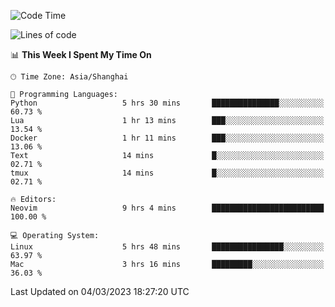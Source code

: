 <!--START_SECTION:waka-->
![Code Time](http://img.shields.io/badge/Code%20Time-1%2C182%20hrs%2034%20mins-blue)

![Lines of code](https://img.shields.io/badge/From%20Hello%20World%20I%27ve%20Written-64.8%20thousand%20lines%20of%20code-blue)

📊 **This Week I Spent My Time On** 

```text
🕑︎ Time Zone: Asia/Shanghai

💬 Programming Languages: 
Python                   5 hrs 30 mins       ███████████████░░░░░░░░░░   60.73 % 
Lua                      1 hr 13 mins        ███░░░░░░░░░░░░░░░░░░░░░░   13.54 % 
Docker                   1 hr 11 mins        ███░░░░░░░░░░░░░░░░░░░░░░   13.06 % 
Text                     14 mins             █░░░░░░░░░░░░░░░░░░░░░░░░   02.71 % 
tmux                     14 mins             █░░░░░░░░░░░░░░░░░░░░░░░░   02.71 % 

🔥 Editors: 
Neovim                   9 hrs 4 mins        █████████████████████████   100.00 % 

💻 Operating System: 
Linux                    5 hrs 48 mins       ████████████████░░░░░░░░░   63.97 % 
Mac                      3 hrs 16 mins       █████████░░░░░░░░░░░░░░░░   36.03 % 
```


 Last Updated on 04/03/2023 18:27:20 UTC
<!--END_SECTION:waka-->
